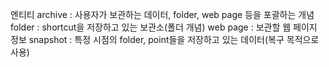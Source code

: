 엔티티
archive : 사용자가 보관하는 데이터, folder, web page 등을 포괄하는 개념
folder  : shortcut을 저장하고 있는 보관소(폴더 개념)
web page : 보관할 웹 페이지 정보
snapshot : 특정 시점의 folder, point들을 저장하고 있는 데이터(복구 목적으로 사용)
